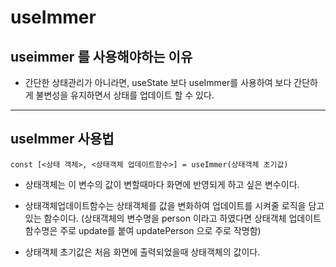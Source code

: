 # useImmer
## useimmer 를 사용해야하는 이유
* 간단한 상태관리가 아니라면, useState 보다 useImmer를 사용하여 
보다 간단하게 불변성을 유지하면서 상태를 업데이트 할 수 있다.
---
## useImmer 사용법

    const [<상태 객체>, <상태객체 업데이트함수>] = useImmer(상태객체 초기값)

* 상태객체는 이 변수의 값이 변할때마다 화면에 반영되게 하고 싶은 변수이다.

* 상태객체업데이트함수는 상태객체를 값을 변화하여 업데이트를 시켜줄 로직을 담고 있는 함수이다. (상태객체의 변수명을 person 이라고 하였다면 상태객체 업데이트함수명은 주로 update를 붙여 updatePerson 으로 주로 작명함)

* 상태객체 초기값은 처음 화면에 출력되었을때 상태객체의 값이다.
